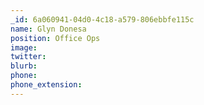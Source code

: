 ```yaml
---
_id: 6a060941-04d0-4c18-a579-806ebbfe115c
name: Glyn Donesa
position: Office Ops
image:
twitter:
blurb:
phone:
phone_extension:
---
```

